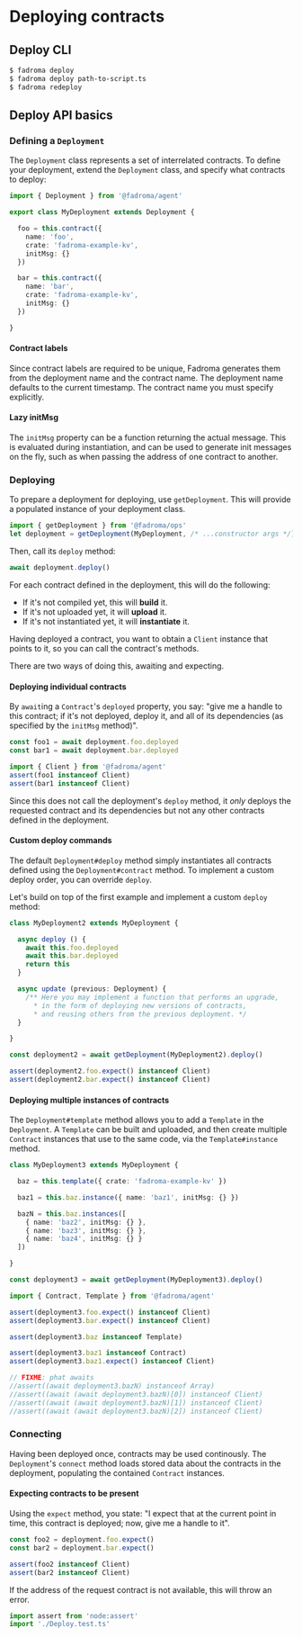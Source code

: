 # Deploying contracts

## Deploy CLI

```sh
$ fadroma deploy
$ fadroma deploy path-to-script.ts
$ fadroma redeploy
```

## Deploy API basics

### Defining a `Deployment`

The `Deployment` class represents a set of interrelated contracts.
To define your deployment, extend the `Deployment` class, and specify
what contracts to deploy:

```typescript
import { Deployment } from '@fadroma/agent'

export class MyDeployment extends Deployment {

  foo = this.contract({
    name: 'foo',
    crate: 'fadroma-example-kv',
    initMsg: {}
  })

  bar = this.contract({
    name: 'bar',
    crate: 'fadroma-example-kv',
    initMsg: {}
  })

}
```

#### Contract labels

Since contract labels are required to be unique, Fadroma generates them
from the deployment name and the contract name. The deployment name
defaults to the current timestamp. The contract name you must specify explicitly.

#### Lazy initMsg

The `initMsg` property can be a function returning the actual message.
This is evaluated during instantiation, and can be used to generate init messages on the fly,
such as when passing the address of one contract to another.

### Deploying

To prepare a deployment for deploying, use `getDeployment`.
This will provide a populated instance of your deployment class.

```typescript
import { getDeployment } from '@fadroma/ops'
let deployment = getDeployment(MyDeployment, /* ...constructor args */)
```

Then, call its `deploy` method:

```typescript
await deployment.deploy()
```

For each contract defined in the deployment, this will do the following:

* If it's not compiled yet, this will **build** it.
* If it's not uploaded yet, it will **upload** it.
* If it's not instantiated yet, it will **instantiate** it.

Having deployed a contract, you want to obtain a `Client` instance
that points to it, so you can call the contract's methods.

There are two ways of doing this, awaiting and expecting.

#### Deploying individual contracts

By `await`ing a `Contract`'s `deployed` property, you say:
"give me a handle to this contract; if it's not deployed,
deploy it, and all of its dependencies (as specified by the `initMsg` method)".

```typescript
const foo1 = await deployment.foo.deployed
const bar1 = await deployment.bar.deployed

import { Client } from '@fadroma/agent'
assert(foo1 instanceof Client)
assert(bar1 instanceof Client)
```

Since this does not call the deployment's `deploy` method,
it *only* deploys the requested contract and its dependencies
but not any other contracts defined in the deployment.

#### Custom deploy commands

The default `Deployment#deploy` method simply instantiates all
contracts defined using the `Deployment#contract` method. To
implement a custom deploy order, you can override `deploy`.

Let's build on top of the first example and implement
a custom `deploy` method:

```typescript
class MyDeployment2 extends MyDeployment {

  async deploy () {
    await this.foo.deployed
    await this.bar.deployed
    return this
  }

  async update (previous: Deployment) {
    /** Here you may implement a function that performs an upgrade,
      * in the form of deploying new versions of contracts,
      * and reusing others from the previous deployment. */
  }

}

const deployment2 = await getDeployment(MyDeployment2).deploy()

assert(deployment2.foo.expect() instanceof Client)
assert(deployment2.bar.expect() instanceof Client)
```

#### Deploying multiple instances of contracts

The `Deployment#template` method allows you to add a `Template`
in the `Deployment`. A `Template` can be built and uploaded,
and then create multiple `Contract` instances that use to the same code,
via the `Template#instance` method.

```typescript
class MyDeployment3 extends MyDeployment {

  baz = this.template({ crate: 'fadroma-example-kv' })

  baz1 = this.baz.instance({ name: 'baz1', initMsg: {} })

  bazN = this.baz.instances([
    { name: 'baz2', initMsg: {} },
    { name: 'baz3', initMsg: {} },
    { name: 'baz4', initMsg: {} }
  ])

}

const deployment3 = await getDeployment(MyDeployment3).deploy()

import { Contract, Template } from '@fadroma/agent'

assert(deployment3.foo.expect() instanceof Client)
assert(deployment3.bar.expect() instanceof Client)

assert(deployment3.baz instanceof Template)

assert(deployment3.baz1 instanceof Contract)
assert(deployment3.baz1.expect() instanceof Client)

// FIXME: phat awaits
//assert((await deployment3.bazN) instanceof Array)
//assert((await (await deployment3.bazN)[0]) instanceof Client)
//assert((await (await deployment3.bazN)[1]) instanceof Client)
//assert((await (await deployment3.bazN)[2]) instanceof Client)
```

### Connecting

Having been deployed once, contracts may be used continously.
The `Deployment`'s `connect` method loads stored data about
the contracts in the deployment, populating the contained
`Contract` instances.

#### Expecting contracts to be present

Using the `expect` method, you state: "I expect that
at the current point in time, this contract is deployed;
now, give me a handle to it".

```typescript
const foo2 = deployment.foo.expect()
const bar2 = deployment.bar.expect()

assert(foo2 instanceof Client)
assert(bar2 instanceof Client)
```

If the address of the request contract is not available,
this will throw an error.

```typescript
import assert from 'node:assert'
import './Deploy.test.ts'
```
